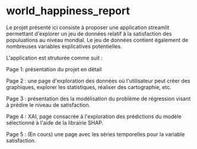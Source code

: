 # world_happiness_report

Le projet présenté ici consiste à proposer une application streamlit permettant d'explorer un jeu de données 
relatif à la satisfaction des populuations au niveau mondial. Le jeu de données contient également de nombreuses
variables explicatives potentielles.

L'application est struturée comme suit : 

Page 1: présentation du projet en détail

Page 2 : une page d'exploration des données où l'utilisateur peut créer des graphiques, explorer les statistiques, réaliser des cartographie, etc. 

Page 3 : présentation des la modélisation du problème de régression visant à prédire le niveau de satisfaction. 

Page 4 : XAI, page consacrée à l'exploration des prédictions du modèle sélectionné à l'aide de la librairie SHAP. 

Page 5 : (En cours) une page avec les séries temporelles pour la variable satisfaction. 
